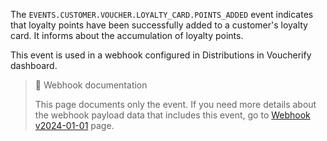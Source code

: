 The `EVENTS.CUSTOMER.VOUCHER.LOYALTY_CARD.POINTS_ADDED` event indicates that loyalty points have been successfully added to a customer's loyalty card. It informs about the accumulation of loyalty points.

This event is used in a webhook configured in Distributions in Voucherify dashboard.

> 📘 Webhook documentation
>
> This page documents only the event. If you need more details about the webhook payload data that includes this event, go to [Webhook v2024-01-01](ref:introduction-to-webhooks "Introduction to webhooks v2024-01-01") page.